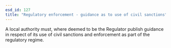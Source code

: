```yaml
---
esd_id: 127
title: "Regulatory enforcement - guidance as to use of civil sanctions"
---
```


A local authority must, where deemed to be the Regulator publish guidance in respect of its use of civil sanctions and enforcement as part of the regulatory regime.

